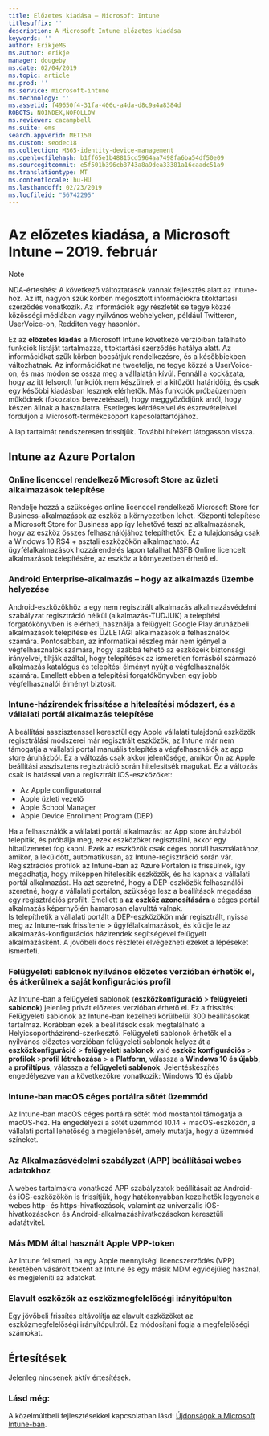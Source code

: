 ```yaml
---
title: Előzetes kiadása – Microsoft Intune
titlesuffix: ''
description: A Microsoft Intune előzetes kiadása
keywords: ''
author: ErikjeMS
ms.author: erikje
manager: dougeby
ms.date: 02/04/2019
ms.topic: article
ms.prod: ''
ms.service: microsoft-intune
ms.technology: ''
ms.assetid: f49650f4-31fa-406c-a4da-d8c9a4a8384d
ROBOTS: NOINDEX,NOFOLLOW
ms.reviewer: cacampbell
ms.suite: ems
search.appverid: MET150
ms.custom: seodec18
ms.collection: M365-identity-device-management
ms.openlocfilehash: b1ff65e1b48815cd5964aa7498fa6ba54df50e09
ms.sourcegitcommit: e5f501b396cb8743a8a9dea33381a16caadc51a9
ms.translationtype: MT
ms.contentlocale: hu-HU
ms.lasthandoff: 02/23/2019
ms.locfileid: "56742295"
---
```

# <a name="the-early-edition-for-microsoft-intune---february-2019"></a>Az előzetes kiadása, a Microsoft Intune – 2019. február

> [!Note]
> NDA-értesítés: A következő változtatások vannak fejlesztés alatt az Intune-hoz. Az itt, nagyon szűk körben megosztott információkra titoktartási szerződés vonatkozik. Az információk egy részletét se tegye közzé közösségi médiában vagy nyilvános webhelyeken, például Twitteren, UserVoice-on, Redditen vagy hasonlón. 

Ez az **előzetes kiadás** a Microsoft Intune következő verzióiban található funkciók listáját tartalmazza, titoktartási szerződés hatálya alatt. Az információkat szűk körben bocsátjuk rendelkezésre, és a későbbiekben változhatnak. Az információkat ne tweetelje, ne tegye közzé a UserVoice-on, és más módon se ossza meg a vállalatán kívül. Fennáll a kockázata, hogy az itt felsorolt funkciók nem készülnek el a kitűzött határidőig, és csak egy későbbi kiadásban lesznek elérhetők. Más funkciók próbaüzemben működnek (fokozatos bevezetéssel), hogy meggyőződjünk arról, hogy készen állnak a használatra. Esetleges kérdéseivel és észrevételeivel forduljon a Microsoft-termékcsoport kapcsolattartójához.

A lap tartalmát rendszeresen frissítjük. További hírekért látogasson vissza.

<!--
## What's coming to Intune in the Azure portal  
## What's coming to Intune apps
## Notices
-->
 
## <a name="intune-in-the-azure-portal"></a>Intune az Azure Portalon
<!-- 1902 start-->


<!-- 1901 start -->

### <a name="deployment-of-online-licensed-microsoft-store-for-business-apps----1672660----"></a>Online licenccel rendelkező Microsoft Store az üzleti alkalmazások telepítése <!-- 1672660  -->
Rendelje hozzá a szükséges online licenccel rendelkező Microsoft Store for Business-alkalmazások az eszköz a környezetben lehet. Központi telepítése a Microsoft Store for Business app így lehetővé teszi az alkalmazásnak, hogy az eszköz összes felhasználójához telepíthetők. Ez a tulajdonság csak a Windows 10 RS4 + asztali eszközökön alkalmazható. Az ügyfélalkalmazások hozzárendelés lapon találhat MSFB Online licencelt alkalmazások telepítésére, az eszköz a környezetben érhető el.

<!-- 1812 start -->

### <a name="android-enterprise-app-we-app-deployment----1171203---"></a>Android Enterprise-alkalmazás – hogy az alkalmazás üzembe helyezése <!-- 1171203 -->
Android-eszközökhöz a egy nem regisztrált alkalmazás alkalmazásvédelmi szabályzat regisztráció nélkül (alkalmazás-TUDJUK) a telepítési forgatókönyvben is elérheti, használja a felügyelt Google Play áruházbeli alkalmazások telepítése és ÜZLETÁGI alkalmazások a felhasználók számára. Pontosabban, az informatikai részleg már nem igényel a végfelhasználók számára, hogy lazábbá tehető az eszközeik biztonsági irányelvei, tiltják azáltal, hogy telepítések az ismeretlen forrásból származó alkalmazás katalógus és telepítési élményt nyújt a végfelhasználók számára. Emellett ebben a telepítési forgatókönyvben egy jobb végfelhasználói élményt biztosít.

### <a name="intune-policies-update-authentication-method-and-company-portal-app-installation-----1927359---"></a>Intune-házirendek frissítése a hitelesítési módszert, és a vállalati portál alkalmazás telepítése  <!-- 1927359 -->
A beállítási asszisztenssel keresztül egy Apple vállalati tulajdonú eszközök regisztrálási módszerei már regisztrált eszközök, az Intune már nem támogatja a vállalati portál manuális telepítés a végfelhasználók az app store áruházból. Ez a változás csak akkor jelentősége, amikor Ön az Apple beállítási asszisztens regisztráció során hitelesítsék magukat. Ez a változás csak is hatással van a regisztrált iOS-eszközöket:  
* Az Apple configuratorral
* Apple üzleti vezető
* Apple School Manager
* Apple Device Enrollment Program (DEP)

Ha a felhasználók a vállalati portál alkalmazást az App store áruházból telepítik, és próbálja meg, ezek eszközöket regisztrálni, akkor egy hibaüzenetet fog kapni. Ezek az eszközök csak céges portál használatához, amikor, a leküldött, automatikusan, az Intune-regisztráció során vár. Regisztrációs profilok az Intune-ban az Azure Portalon is frissülnek, így megadhatja, hogy miképpen hitelesítik eszközök, és ha kapnak a vállalati portál alkalmazást. Ha azt szeretné, hogy a DEP-eszközök felhasználói szeretné, hogy a vállalati portálon, szüksége lesz a beállítások megadása egy regisztrációs profilt. Emellett a **az eszköz azonosítására** a céges portál alkalmazás képernyőjén hamarosan elavulttá válnak.  
Is telepíthetik a vállalati portált a DEP-eszközökön már regisztrált, nyissa meg az Intune-nak frissítenie > ügyfélalkalmazások, és küldje le az alkalmazás-konfigurációs házirendek segítségével felügyelt alkalmazásként. A jövőbeli docs részletei elvégezheti ezeket a lépéseket ismerteti.

### <a name="administrative-templates-are-in-public-preview-and-moved-to-their-own-configuration-profile----3322847---"></a>Felügyeleti sablonok nyilvános előzetes verzióban érhetők el, és átkerülnek a saját konfigurációs profil <!-- 3322847 -->
Az Intune-ban a felügyeleti sablonok (**eszközkonfiguráció** > **felügyeleti sablonok**) jelenleg privát előzetes verzióban érhető el. Ez a frissítés: Felügyeleti sablonok az Intune-ban kezelheti körülbelül 300 beállításokat tartalmaz. Korábban ezek a beállítások csak megtalálható a Helyicsoportházirend-szerkesztő.
Felügyeleti sablonok érhetők el a nyilvános előzetes verzióban felügyeleti sablonok helyez át a **eszközkonfiguráció** > **felügyeleti sablonok** való **eszköz konfigurációs** > **profilok** >**profil létrehozása** > a **Platform**, válassza a  **Windows 10 és újabb**, a **profiltípus**, válassza a **felügyeleti sablonok**.
Jelentéskészítés engedélyezve van a következőkre vonatkozik: Windows 10 és újabb

### <a name="intune-macos-company-portal-dark-mode----3300524---"></a>Intune-ban macOS céges portálra sötét üzemmód <!-- 3300524 -->
Az Intune-ban macOS céges portálra sötét mód mostantól támogatja a macOS-hez. Ha engedélyezi a sötét üzemmód 10.14 + macOS-eszközön, a vállalati portál lehetőség a megjelenését, amely mutatja, hogy a üzemmód színeket.

<!-- 1809 start -->  

### <a name="app-protection-policy-app-settings-for-web-data----2662995---"></a>Az Alkalmazásvédelmi szabályzat (APP) beállításai webes adatokhoz <!-- 2662995 -->
A webes tartalmakra vonatkozó APP szabályzatok beállításait az Android- és iOS-eszközökön is frissítjük, hogy hatékonyabban kezelhetők legyenek a webes http- és https-hivatkozások, valamint az univerzális iOS-hivatkozásokon és Android-alkalmazáshivatkozásokon keresztüli adatátvitel.  

<!-- 1808 start -->

### <a name="apple-vpp-token-used-by-another-mdm----1488946---"></a>Más MDM által használt Apple VPP-token <!-- 1488946 -->
Az Intune felismeri, ha egy Apple mennyiségi licencszerződés (VPP) keretében vásárolt tokent az Intune és egy másik MDM egyidejűleg használ, és megjeleníti az adatokat.

### <a name="retired-devices-in-the-device-compliance-dashboard----1981119---"></a>Elavult eszközök az eszközmegfelelőségi irányítópulton <!-- 1981119 -->
Egy jövőbeli frissítés eltávolítja az elavult eszközöket az eszközmegfelelőségi irányítópultról. Ez módosítani fogja a megfelelőségi számokat.

## <a name="notices"></a>Értesítések

Jelenleg nincsenek aktív értesítések.

### <a name="see-also"></a>Lásd még:
A közelmúltbeli fejlesztésekkel kapcsolatban lásd: [Újdonságok a Microsoft Intune-ban](whats-new.md).
